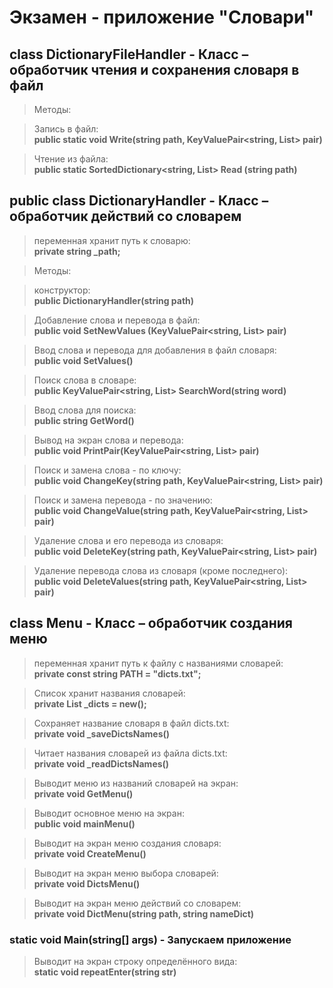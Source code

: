 # Экзамен - приложение "Словари"

## class DictionaryFileHandler - Класс – обработчик чтения и сохранения словаря в файл

>Методы:

>Запись в файл:  
**public static void Write(string path, KeyValuePair<string, List<string>> pair)** 

>Чтение из файла:  
**public static SortedDictionary<string, List<string>> Read (string path)**


## public class DictionaryHandler - Класс – обработчик действий со словарем

>переменная хранит путь к словарю:  
**private string _path;**

>Методы:

>конструктор:  
**public DictionaryHandler(string path)**

>Добавление слова и перевода в файл:  
**public void SetNewValues (KeyValuePair<string, List<string>> pair)**

>Ввод слова и перевода для добавления в файл словаря:  
**public void SetValues()**

>Поиск слова в словаре:  
**public KeyValuePair<string, List<string>> SearchWord(string word)** 

>Ввод слова для поиска:  
**public string GetWord()**

>Вывод на экран слова и перевода:  
**public void PrintPair(KeyValuePair<string, List<string>> pair)**

>Поиск и замена слова - по ключу:  
**public void ChangeKey(string path, KeyValuePair<string, List<string>> pair)**

>Поиск и замена перевода - по значению:  
**public void ChangeValue(string path, KeyValuePair<string, List<string>> pair)**

>Удаление слова и его перевода из словаря:  
**public void DeleteKey(string path, KeyValuePair<string, List<string>> pair)**

>Удаление перевода слова из словаря (кроме последнего):  
**public void DeleteValues(string path, KeyValuePair<string, List<string>> pair)**
      
## class Menu - Класс – обработчик создания меню 
  
>переменная хранит путь к файлу с названиями словарей:  
**private const string PATH = "dicts.txt";**

>Список хранит названия словарей:  
**private List<string> _dicts = new();**

>Сохраняет название словаря в файл dicts.txt:  
**private void _saveDictsNames()**

>Читает названия словарей из файла dicts.txt:  
**private void _readDictsNames()**

>Выводит меню из названий словарей на экран:  
**private void GetMenu()**

>Выводит основное меню на экран:  
**public void mainMenu()**

>Выводит на экран меню создания словаря:  
**private void CreateMenu()**

>Выводит на экран меню выбора словарей:  
**private void DictsMenu()**

>Выводит на экран меню действий со словарем:  
**private void DictMenu(string path, string nameDict)**

### static void Main(string[] args) - Запускаем приложение

>Выводит на экран строку определённого вида:  
**static void repeatEnter(string str)**




















